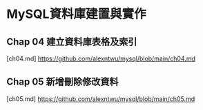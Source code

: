 # MySQL資料庫建置與實作

## Chap 04 建立資料庫表格及索引
[ch04.md] https://github.com/alexntwu/mysql/blob/main/ch04.md

## Chap 05 新增刪除修改資料
[ch05.md] https://github.com/alexntwu/mysql/blob/main/ch05.md
